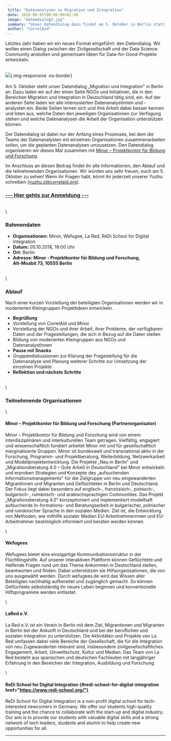```yaml
---
 title: "Datenanalysen zu Migration und Integration"
 date: 2018-09-05T00:00:00+02:00
 image: "datemdialog2.jpg"
 summary: "Unser Datendialog dazu findet am 5. Oktober in Berlin statt "
 author: "CorrelAid"
---
```



Letztes Jahr haben wir ein neues Format eingeführt: den Datendialog. Wir
wollen einen Dialog zwischen der Zivilgesellschaft und der Data Science
Community anstoßen und gemeinsam Ideen für Data-for-Good-Projekte
entwickeln.

\
![](datendialog1.jpg){.img-responsive
.no-border}\
\
Am 5. Oktober steht unser Datendialog „Migration und Integration" in
Berlin an. Dazu laden wir auf der einen Seite NGOs und Initiativen, die
in den Bereichen Migration und Integration in Deutschland tätig sind,
ein. Auf der anderen Seite laden wir alle interessierten
Datenanalystinnen und -analysten ein. Beide Seiten lernen sich und ihre
Arbeit dabei besser kennen und loten aus, welche Daten den jeweiligen
Organisationen zur Verfügung stehen und welche Datenanalysen die Arbeit
der Organisation unterstützen können.

Der Datendialog ist dabei nur der Anfang eines Prozesses, bei dem die
Teams der Datenanalysten mit einzelnen Organisationen zusammenarbeiten
sollen, um die geplanten Datenanalysen umzusetzen. Den Datendialog
organisieren wir dieses Mal zusammen mit [Minor – Projektkontor für
Bildung und Forschung](https://minor-kontor.de/).

Im Anschluss an diesen Beitrag findet ihr alle Informationen, den Ablauf
und die teilnehmenden Organisationen. Wir würden uns sehr freuen, euch
am 5. Oktober zu sehen! Wenn ihr Fragen habt, könnt ihr jederzeit
unserer Yuzhu schreiben (yuzhu.z@correlaid.org).



### [--- Hier gehts zur Anmeldung ---](https://correlaid.us12.list-manage.com/subscribe?u=b294bf2834adf5d89bdd2dd5a&id=977989b423)



\
\


### Rahmendaten

-   **Organisationen:** Minor, Wefugee, La Red, ReDi School for Digital
    Integration
-   **Datum:** 05.10.2018, 18:00 Uhr
-   **Ort:** Berlin
-   **Adresse: Minor - Projektkontor für Bildung und Forschung,\
    Alt-Moabit 73, 10555 Berlin**





\
\
### Ablauf

Nach einer kurzen Vorstellung der beteiligten Organisationen werden wir
in moderierten Kleingruppen Projektideen entwickeln.

-   **Begrüßung**
-   Vorstellung von CorrelAid und Minor
-   Vorstellung der NGOs und ihrer Arbeit, ihrer Probleme, der
    verfügbaren Daten und der Fragestellungen, die sich in Bezug auf die
    Daten stellen
-   Bildung von moderierten Kleingruppen aus NGOs und DatenanalystInnen
-   **Pause mit Snacks**
-   Gruppendiskussionen zur Klärung der Fragestellung für die
    Datenanalyse und Planung weiterer Schritte zur Umsetzung der
    einzelnen Projekte
-   **Reflektion und nächste Schritte**





\
\
### Teilnehmende Organisationen

\
#### Minor – Projektkontor für Bildung und Forschung (Partnerorganisator)

Minor – Projektkontor für Bildung und Forschung wird von einem
interdisziplinären und interkulturellen Team getragen. Vielfältig,
engagiert und wissenschaftlich fundiert arbeitet Minor mit und für
gesellschaftlich marginalisierte Gruppen. Minor ist bundesweit und
transnational aktiv in der Forschung, Programm- und Projektberatung,
Weiterbildung, Netzwerkarbeit und Modellprojektentwicklung. Die Projekte
„Neu in Berlin" und „Migrationsberatung 4.0 – Gute Arbeit in
Deutschland" bei Minor entwickeln und erproben Strategien und Konzepte
des „aufsuchenden Informationsmanagements" für die Zielgruppe von neu
eingewanderten Migrantinnen und Migranten und Geflüchteten in Berlin und
Deutschland. Der Fokus liegt dabei besonders auf englisch-,
französisch-, polnisch-, bulgarisch-, rumänisch- und arabischsprachigen
Communities. Das Projekt „Migrationsberatung 4.0" konzeptioniert und
implementiert modellhaft aufsuchende In-formations- und Beratungsarbeit
in bulgarischer, polnischer und rumänischer Sprache in den sozialen
Medien. Ziel ist, die Entwicklung von Methoden, wie mithilfe sozialer
Medien EU-Arbeitnehmerinnen und EU-Arbeitnehmer bestmöglich informiert
und beraten werden können.

\
#### Wefugees

Wefugees bietet eine einzigartige Kommunikationsstruktur in der
Flüchtlingshilfe. Auf unserer interaktiven Plattform können Geflüchtete
und Helfende Fragen rund um das Thema Ankommen in Deutschland stellen,
beantworten und finden. Dabei unterstützen sie Hilfsorganisationen, die
von uns ausgewählt werden. Durch wefugees.de wird das Wissen aller
Beteiligten nachhaltig aufbereitet und zugänglich gemacht. So können
Geflüchtete selbstständig ihr neues Leben beginnen und konventionelle
Hilfsprogramme werden entlastet.

\
#### LaRed e.V.

La Red e.V. ist ein Verein in Berlin mit dem Ziel, Migrantinnen und
Migranten in Berlin bei der Ankunft in Deutschland und bei der
beruflichen und sozialen Integration zu unterstützen. Die Aktivitäten
und Projekte von La Red umfassen dabei viele Bereiche der Gesellschaft,
die für die Integration von neu Zugewanderten relevant sind,
insbesondere zivilgesellschaftliches Engagement, Arbeit, Umweltschutz,
Kultur und Medien. Das Team von La Red besteht aus spanischen und
deutschen Fachleuten mit langjähriger Erfahrung in den Bereichen der
Integration, Ausbildung und Forschung.

\
#### ReDi School for Digital Integration {#redi-school-for-digital-integration href="https://www.redi-school.org/"}

ReDi School for Digital Integration is a non-profit digital school for
tech-interested newcomers in Germany. We offer our students high-quality
training and the chance to collaborate with the start-up and digital
industry. Our aim is to provide our students with valuable digital
skills and a strong network of tech leaders, students and alumni to help
create new opportunities for all.



------------------------------------------------------------------------


